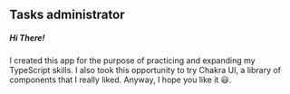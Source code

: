 ## Tasks administrator 
##### Hi There!
I created this app for the purpose of practicing and expanding my TypeScript skills. I also took this opportunity to try Chakra UI, a library of components that I really liked. Anyway, I hope you like it :smiley:.
